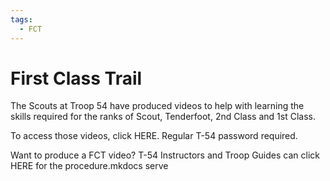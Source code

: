 ```yaml
---
tags:
  - FCT
---
```


# First Class Trail
The Scouts at Troop 54 have produced videos to help with learning the skills required for the ranks of Scout, Tenderfoot, 2nd Class and 1st Class.

To access those videos, click HERE.
       Regular T-54 password required.

 

 

Want to produce a FCT video?   T-54 Instructors and Troop Guides can click HERE for the procedure.mkdocs serve